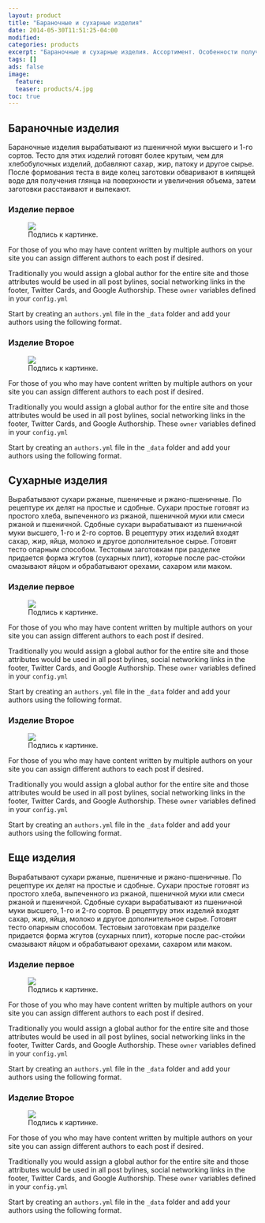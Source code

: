 ```yaml
---
layout: product
title: "Бараночные и сухарные изделия"
date: 2014-05-30T11:51:25-04:00
modified:
categories: products
excerpt: "Бараночные и сухарные изделия. Ассортимент. Особенности получения, потребительские достоинства."
tags: []
ads: false
image:
  feature:
  teaser: products/4.jpg
toc: true
---
```


## Бараночные изделия

Бараночные изделия вырабатывают из пшеничной муки высшего и 1-го сортов. Тесто для этих изделий готовят более крутым, чем для хлебобулочных изделий, добавляют сахар, жир, патоку и другое сырье. После формования теста в виде колец заготовки обваривают в кипящей воде для получения глянца на поверхности и увеличения объема, затем заготовки расстаивают и выпекают.


### Изделие первое

<figure>
  <a href="http://placehold.it/900x450.gif"><img src="http://placehold.it/900x450.gif"></a>
  <figcaption>Подпись к картинке.</figcaption>
</figure>


For those of you who may have content written by multiple authors on your site you can assign different authors to each post if desired.

Traditionally you would assign a global author for the entire site and those attributes would be used in all post bylines, social networking links in the footer, Twitter Cards, and Google Authorship. These `owner` variables defined in your `config.yml`

Start by creating an `authors.yml` file in the `_data` folder and add your authors using the following format.

### Изделие Второе

<figure>
  <a href="http://placehold.it/900x450.gif"><img src="http://placehold.it/900x450.gif"></a>
  <figcaption>Подпись к картинке.</figcaption>
</figure>


For those of you who may have content written by multiple authors on your site you can assign different authors to each post if desired.

Traditionally you would assign a global author for the entire site and those attributes would be used in all post bylines, social networking links in the footer, Twitter Cards, and Google Authorship. These `owner` variables defined in your `config.yml`

Start by creating an `authors.yml` file in the `_data` folder and add your authors using the following format.


## Сухарные изделия

Вырабатывают сухари ржаные, пшеничные и ржано-пшеничные. По рецептуре их делят на простые и сдобные.
Сухари простые готовят из простого хлеба, выпеченного из ржаной, пшеничной муки или смеси ржаной и пшеничной.
Сдобные сухари вырабатывают из пшеничной муки высшего, 1-го и 2-го сортов. В рецептуру этих изделий входят сахар, жир, яйца, молоко и другое дополнительное сырье. Готовят тесто опарным способом. Тестовым заготовкам при разделке придается форма жгутов (сухарных плит), которые после рас-стойки смазывают яйцом и обрабатывают орехами, сахаром или маком.


### Изделие первое

<figure>
  <a href="http://placehold.it/900x450.gif"><img src="http://placehold.it/900x450.gif"></a>
  <figcaption>Подпись к картинке.</figcaption>
</figure>


For those of you who may have content written by multiple authors on your site you can assign different authors to each post if desired.

Traditionally you would assign a global author for the entire site and those attributes would be used in all post bylines, social networking links in the footer, Twitter Cards, and Google Authorship. These `owner` variables defined in your `config.yml`

Start by creating an `authors.yml` file in the `_data` folder and add your authors using the following format.

### Изделие Второе

<figure>
  <a href="http://placehold.it/900x450.gif"><img src="http://placehold.it/900x450.gif"></a>
  <figcaption>Подпись к картинке.</figcaption>
</figure>


For those of you who may have content written by multiple authors on your site you can assign different authors to each post if desired.

Traditionally you would assign a global author for the entire site and those attributes would be used in all post bylines, social networking links in the footer, Twitter Cards, and Google Authorship. These `owner` variables defined in your `config.yml`

Start by creating an `authors.yml` file in the `_data` folder and add your authors using the following format.

## Еще изделия

Вырабатывают сухари ржаные, пшеничные и ржано-пшеничные. По рецептуре их делят на простые и сдобные.
Сухари простые готовят из простого хлеба, выпеченного из ржаной, пшеничной муки или смеси ржаной и пшеничной.
Сдобные сухари вырабатывают из пшеничной муки высшего, 1-го и 2-го сортов. В рецептуру этих изделий входят сахар, жир, яйца, молоко и другое дополнительное сырье. Готовят тесто опарным способом. Тестовым заготовкам при разделке придается форма жгутов (сухарных плит), которые после рас-стойки смазывают яйцом и обрабатывают орехами, сахаром или маком.


### Изделие первое

<figure>
  <a href="http://placehold.it/900x450.gif"><img src="http://placehold.it/900x450.gif"></a>
  <figcaption>Подпись к картинке.</figcaption>
</figure>


For those of you who may have content written by multiple authors on your site you can assign different authors to each post if desired.

Traditionally you would assign a global author for the entire site and those attributes would be used in all post bylines, social networking links in the footer, Twitter Cards, and Google Authorship. These `owner` variables defined in your `config.yml`

Start by creating an `authors.yml` file in the `_data` folder and add your authors using the following format.

### Изделие Второе

<figure>
  <a href="http://placehold.it/900x450.gif"><img src="http://placehold.it/900x450.gif"></a>
  <figcaption>Подпись к картинке.</figcaption>
</figure>


For those of you who may have content written by multiple authors on your site you can assign different authors to each post if desired.

Traditionally you would assign a global author for the entire site and those attributes would be used in all post bylines, social networking links in the footer, Twitter Cards, and Google Authorship. These `owner` variables defined in your `config.yml`

Start by creating an `authors.yml` file in the `_data` folder and add your authors using the following format.
